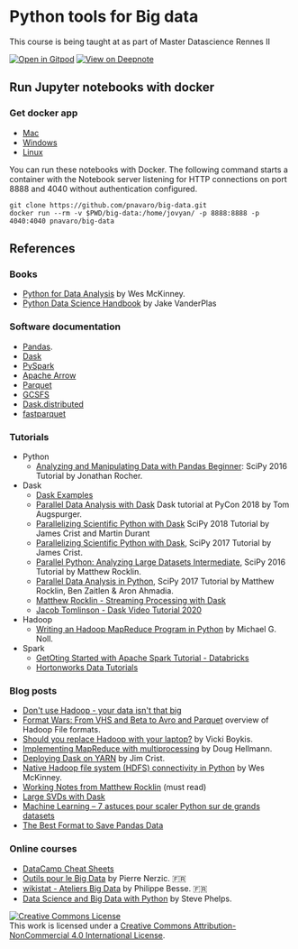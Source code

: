 # Python tools for Big data

This course is being taught at as part of Master Datascience Rennes II

[![Open in Gitpod](https://gitpod.io/button/open-in-gitpod.svg)](https://gitpod.io/#https://github.com/pnavaro/big-data) [![View on Deepnote](https://beta.deepnote.com/buttons/launch-in-deepnote.svg)](https://deepnote.com/project/d285d66f-0462-4909-bf37-8a1a2f3c6200)

## Run Jupyter notebooks with docker

### Get docker app
 - [Mac](https://www.docker.com/docker-mac)
 - [Windows](https://www.docker.com/docker-windows)
 - [Linux](https://runnable.com/docker/install-docker-on-linux)

You can run these notebooks with Docker. The following command starts a container with the Notebook 
server listening for HTTP connections on port 8888 and 4040 without authentication configured.

```
git clone https://github.com/pnavaro/big-data.git
docker run --rm -v $PWD/big-data:/home/jovyan/ -p 8888:8888 -p 4040:4040 pnavaro/big-data
```

## References

### Books
  * [Python for Data Analysis](https://github.com/wesm/pydata-book) by Wes McKinney.
  * [Python Data Science Handbook](https://github.com/jakevdp/PythonDataScienceHandbook) by Jake VanderPlas
  
### Software documentation
  * [Pandas](http://pandas.pydata.org).
  * [Dask](https://dask.pydata.org/)
  * [PySpark](http://spark.apache.org/docs/latest/api/python/index.html)
  * [Apache Arrow](https://arrow.apache.org/docs/python/index.html)
  * [Parquet](https://parquet.apache.org)
  * [GCSFS](http://gcsfs.readthedocs.io/en/latest/)
  * [Dask.distributed](https://distributed.readthedocs.io/en/latest/)
  * [fastparquet](https://fastparquet.readthedocs.io/en/latest/)

### Tutorials
  - Python
  	   * [Analyzing and Manipulating Data with Pandas Beginner](https://youtu.be/6ohWS7J1hVA): SciPy 2016 Tutorial by Jonathan Rocher.
  - Dask
      * [Dask Examples](https://examples.dask.org)
      * [Parallel Data Analysis with Dask](https://github.com/TomAugspurger/dask-tutorial-pycon-2018)  Dask tutorial at PyCon 2018 by Tom Augspurger.
  	   * [Parallelizing Scientific Python with Dask](https://www.youtube.com/watch?v=mqdglv9GnM8) SciPy 2018 Tutorial by James Crist and Martin Durant
  	   * [Parallelizing Scientific Python with Dask](https://youtu.be/mbfsog3e5DA), SciPy 2017 Tutorial by James Crist.
  	   * [Parallel Python: Analyzing Large Datasets Intermediate](https://www.youtube.com/watch?v=5Md_sSsN51k), SciPy 2016 Tutorial by Matthew Rocklin.
  	   * [Parallel Data Analysis in Python](https://www.youtube.com/watch?v=a8gpcnmggiU), SciPy 2017 Tutorial by Matthew Rocklin, Ben Zaitlen & Aron Ahmadia.
       * [Matthew Rocklin - Streaming Processing with Dask](https://www.youtube.com/watch?v=yI_yZoUaz60)
       * [Jacob Tomlinson - Dask Video Tutorial 2020](https://github.com/jacobtomlinson/dask-video-tutorial-2020)
  - Hadoop
  	   * [Writing an Hadoop MapReduce Program in Python](http://www.michael-noll.com/tutorials/writing-an-hadoop-mapreduce-program-in-python/) by Michael G. Noll.
  - Spark
  	   * [GetOting Started with Apache Spark Tutorial - Databricks](https://databricks.com/product/getting-started-guide)
  	   * [Hortonworks Data Tutorials](https://github.com/hortonworks/data-tutorials)

### Blog posts
  * [Don't use Hadoop - your data isn't that big](https://www.chrisstucchio.com/blog/2013/hadoop_hatred.html)
  * [Format Wars: From VHS and Beta to Avro and Parquet](http://www.svds.com/dataformats/)  overview of Hadoop File formats.
  * [Should you replace Hadoop with your laptop?](http://veekaybee.github.io/2017/03/20/hadoop-or-laptop/) by Vicki Boykis.
  * [Implementing MapReduce with multiprocessing](https://pymotw.com/2/multiprocessing/mapreduce.html) by Doug Hellmann.
  * [Deploying Dask on YARN](https://jcrist.github.io/dask-on-yarn) by Jim Crist.
  * [Native Hadoop file system (HDFS) connectivity in Python](http://wesmckinney.com/blog/python-hdfs-interfaces/) by Wes McKinney.
  * [Working Notes from Matthew Rocklin](http://matthewrocklin.com/blog) (must read)
  * [Large SVDs with Dask](https://t.co/6IBXNwyfbI)
  * [Machine Learning – 7 astuces pour scaler Python sur de grands datasets](https://blog.octo.com/machine-learning-7-astuces-pour-scaler-python-sur-de-grands-datasets/)
  * [The Best Format to Save Pandas Data](https://towardsdatascience.com/the-best-format-to-save-pandas-data-414dca023e0d)

### Online courses
  * [DataCamp Cheat Sheets](https://www.datacamp.com/community/data-science-cheatsheets)
  * [Outils pour le Big Data](https://perso.univ-rennes1.fr/pierre.nerzic/Hadoop/) by Pierre Nerzic. 🇫🇷
  * [wikistat - Ateliers Big Data](https://github.com/wikistat/Ateliers-Big-Data) by Philippe Besse. 🇫🇷
  * [Data Science and Big Data with Python](https://github.com/phelps-sg/python-bigdata) by Steve Phelps.

<a rel="license" href="http://creativecommons.org/licenses/by-nc/4.0/"><img alt="Creative Commons License" style="border-width:0" src="https://i.creativecommons.org/l/by-nc/4.0/88x31.png" /></a><br />This work is licensed under a <a rel="license" href="http://creativecommons.org/licenses/by-nc/4.0/">Creative Commons Attribution-NonCommercial 4.0 International License</a>.
